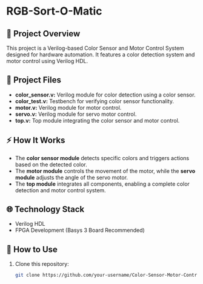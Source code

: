 # RGB-Sort-O-Matic

## 📌 Project Overview
This project is a Verilog-based Color Sensor and Motor Control System designed for hardware automation. It features a color detection system and motor control using Verilog HDL.

## 🚀 Project Files
- **color_sensor.v:** Verilog module for color detection using a color sensor.  
- **color_test.v:** Testbench for verifying color sensor functionality.  
- **motor.v:** Verilog module for motor control.  
- **servo.v:** Verilog module for servo motor control.  
- **top.v:** Top module integrating the color sensor and motor control.

## ⚡ How It Works
- The **color sensor module** detects specific colors and triggers actions based on the detected color.  
- The **motor module** controls the movement of the motor, while the **servo module** adjusts the angle of the servo motor.  
- The **top module** integrates all components, enabling a complete color detection and motor control system.  

## 🌐 Technology Stack
- Verilog HDL  
- FPGA Development (Basys 3 Board Recommended)  

## 📝 How to Use
1. Clone this repository:  
   ```bash
   git clone https://github.com/your-username/Color-Sensor-Motor-Control.git
